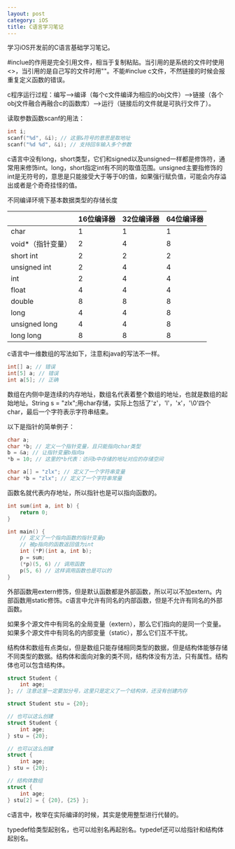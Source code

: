 ```yaml
---
layout: post
category: iOS
title: C语言学习笔记
---
```


学习iOS开发前的C语言基础学习笔记。

<!-- more -->

\#inclue的作用是完全引用文件，相当于复制粘贴。当引用的是系统的文件时使用<>，当引用的是自己写的文件时用""。不能\#inclue c文件，不然链接的时候会报重复定义函数的错误。  

c程序运行过程：编写-->编译（每个c文件编译为相应的obj文件）-->链接（各个obj文件融合再融合c的函数库）-->运行（链接后的文件就是可执行文件了）。  

读取参数函数scanf的用法：

``` c
int i;
scanf("%d", &i); // 这里&符号的意思是取地址
scanf("%d %d", &i); // 支持回车输入多个参数
```

c语言中没有long，short类型，它们和signed以及unsigned一样都是修饰符，通常用来修饰int。long，short指定int有不同的取值范围。unsigned主要指修饰的int是无符号的，意思是只能接受大于等于0的值，如果强行赋负值，可能会内存溢出或者是个奇奇挂怪的值。  

不同编译环境下基本数据类型的存储长度

|               |16位编译器|32位编译器|64位编译器|
|:--------------|:--------|:-------|:--------|
|char           |1        |1       |1        |
|void*（指针变量）|2        |4       |8        |
|short int      |2        |2       |2        |
|unsigned int   |2        |4       |4        |
|int            |2        |4       |4        |
|float          |4        |4       |4        |
|double         |8        |8       |8        |
|long           |4        |4       |8        |
|unsigned long  |4        |4       |8        |
|long long      |8        |8       |8        |

c语言中一维数组的写法如下，注意和java的写法不一样。

``` c
int[] a; // 错误
int[5] a; // 错误
int a[5]; // 正确
```

数组在内侧中是连续的内存地址，数组名代表着整个数组的地址，也就是数组的起始地址。String s = "zlx";用char存储，实际上包括了'z'，'l'，'x'，'\0'四个char，最后一个字符表示字符串结束。

以下是指针的简单例子：

``` c
char a;
char *b; // 定义一个指针变量，且只能指向char类型
b = &a; // 让指针变量b指向a
*b = 10; // 这里的*b代表：访问b中存储的地址对应的存储空间
```

``` c
char a[] = "zlx"; // 定义了一个字符串变量
char *b = "zlx"; // 定义了一个字符串常量
```

函数名就代表内存地址，所以指针也是可以指向函数的。
``` c
int sum(int a, int b) {
    return 0;
}

int main() {
    // 定义了一个指向函数的指针变量p
    // 被p指向的函数返回值为int
    int (*P)(int a, int b);
    p = sum;
    (*p)(5, 6) // 调用函数
    p(5, 6) // 这样调用函数也是可以的
}
```

外部函数用extern修饰，但是默认函数都是外部函数，所以可以不加extern。内部函数用static修饰。c语言中允许有同名的内部函数，但是不允许有同名的外部函数。  

如果多个源文件中有同名的全局变量（extern），那么它们指向的是同一个变量。如果多个源文件中有同名的内部变量（static），那么它们互不干扰。

结构体和数组有点类似，但是数组只能存储相同类型的数据，但是结构体能够存储不同类型的数据。结构体和面向对象的类不同，结构体没有方法，只有属性。结构体也可以包含结构体。

``` c
struct Student {
    int age;
}; // 注意这里一定要加分号，这里只是定义了一个结构体，还没有创建内存

struct Student stu = {20};

// 也可以这么创建
struct Student {
    int age;
} stu = {20};

// 也可以这么创建
struct {
    int age;
} stu = {20};

// 结构体数组
struct {
    int age;
} stu[2] = { {20}, {25} };
```

c语言中，枚举在实际编译的时候，其实是使用整型进行代替的。

typedef给类型起别名，也可以给别名再起别名。typedef还可以给指针和结构体起别名。


